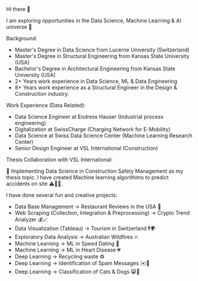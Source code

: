 Hi there 👋 

I am exploring opportunities in the Data Science, Machine Learning & AI universe 🌌

Background:

- Master's Degree in Data Science from Lucerne University (Switzerland)
- Master's Degree in Structural Engineering from Kansas State University (USA)
- Bachelor's Degree in Architectural Engineering from Kansas State University (USA)
- 2+ Years work experience in Data Science, ML & Data Engineering
- 8+ Years work experience as a Structural Engineer in the Design & Construction industry.

Work Experience (Data Related):

- Data Science Engineer at Endress Hauser (Industrial process engineering)
- Digitalization at SwissCharge (Charging Network for E-Mobility)
- Data Science at Swiss Data Science Center (Machine Learning Research Center)
- Senior Design Engineer at VSL International (Construction)

Thesis Collaboration with VSL International: 

🔭 Implementing Data Science in Construction Safety Management as my thesis topic. I have created Machine learning algorithims to predict accidents on site ⚠️👷‍♂️.

I have done several fun and creative projects:

- Data Base Management -> Restaurant Reviews in the USA 🍴
- Web Scraping (Collection, Integration & Preprocessing) -> Crypto Trend Analyzer 💰📈
- Data Visualization (Tableau) -> Tourism in Switzerland 🕴🌍
- Exploratory Data Analysis -> Australian Wildfires 🔥
- Machine Learning -> ML in Speed Dating 💏
- Machine Learning -> ML in Heart Disease 💔
- Deep Learning -> Recycling waste ♻️
- Deep Learning -> Identification of Spam Messages ✉️🚫
- Deep Learning -> Classification of Cats & Dogs 😸🐶

